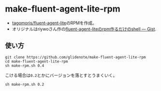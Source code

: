 # make-fluent-agent-lite-rpm

 * [tagomoris/fluent-agent-lite](https://github.com/tagomoris/fluent-agent-lite)のRPMを作成。
 * オリジナルはriywoさん作の[fluent-agent-liteのrpm作るだけのshell — Gist](https://gist.github.com/3044719).

## 使い方

    git clone https://github.com/glidenote/make-fluent-agent-lite-rpm
    cd make-fluent-agent-lite-rpm
    sh make-rpm.sh 0.4

こける場合は`0.2`とかにバージョンを落とすとうまくいく。

    sh make-rpm.sh 0.2

